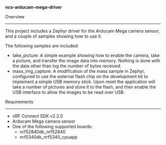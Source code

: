 **ncs-arducam-mega-driver**

Overview
********
This project includes a Zephyr driver for the Arducam Mega camera sensor, and a couple of samples showing how to use it. 

The following samples are included:
 - take_picture: A simple example showing how to enable the camera, take a picture, and transfer the image data into memory. Nothing is done with the data other than log the number of bytes received. 
 - mass_img_capture: A modification of the mass sample in Zephyr, configured to use the external flash chip on the development kit to implement a simple USB memory stick. Upon reset the application will take a number of pictures and store it to the flash, and then enable the USB interface to allow the images to be read over USB. 

Requirements
************

- nRF Connect SDK v2.2.0
- Arducam Mega camera sensor
- One of the following supported boards:
	- nrf52840dk_nrf52840
	- nrf5340dk_nrf5340_cpuapp
